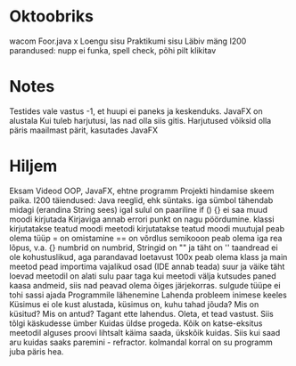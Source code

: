 # Oktoobriks
   wacom
   Foor.java
x  Loengu sisu
   Praktikumi sisu
   Läbiv mäng
   I200 parandused: nupp ei funka, spell check, põhi pilt klikitav

# Notes
Testides vale vastus -1, et huupi ei paneks ja keskenduks.
JavaFX on alustala
Kui tuleb harjutusi, las nad olla siis gitis.
Harjutused võiksid olla päris maailmast pärit, kasutades JavaFX

# Hiljem
Eksam
Videod OOP, JavaFX, ehtne programm
Projekti hindamise skeem paika.
I200 täiendused:
    Java reeglid, ehk süntaks.
        iga sümbol tähendab midagi (erandina String sees)
        igal sulul on paariline
        if () {} ei saa muud moodi kirjutada
        Kirjaviga annab errori
        punkt on nagu pöördumine.
        klassi kirjutatakse teatud moodi
        meetodi kirjutatakse teatud moodi
        muutujal peab olema tüüp
        = on omistamine == on võrdlus
        semikooon peab olema iga rea lõpus, v.a. {}
        numbrid on numbrid, Stringid on "" ja täht on ''
        taandread ei ole kohustuslikud, aga parandavad loetavust 100x
        peab olema klass ja main meetod
        pead importima vajalikud osad (IDE annab teada)
        suur ja väike täht loevad
        meetodil on alati sulu paar taga
        kui meetodi välja kutsudes paned kaasa andmeid, siis nad peavad olema õiges järjekorras.
        sulgude tüüpe ei tohi sassi ajada
    Programmile lähenemine
        Lahenda probleem inimese keeles
        Küsimus ei ole kust alustada, küsimus on, kuhu tahad jõuda?
        Mis on küsitud? Mis on antud? Tagant ette lahendus. Oleta, et tead vastust.
        Siis tõlgi käskudesse ümber
    Kuidas üldse progeda.
        Kõik on katse-eksitus meetodil
        alguses proovi lihtsalt käima saada, ükskõik kuidas. Siis kui saad aru kuidas saaks paremini - refractor.
        kolmandal korral on su programm juba päris hea.
